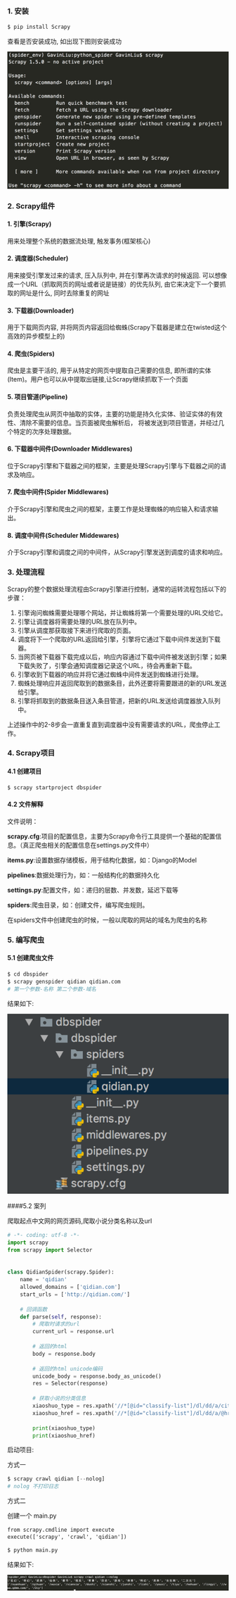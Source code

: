 ### 1. 安装

```python
$ pip install Scrapy
```

查看是否安装成功, 如出现下图则安装成功

![](./img/install_scrapy_success.png)



### 2. Scrapy组件

#### 1. 引擎(Scrapy)

用来处理整个系统的数据流处理, 触发事务(框架核心)

#### 2. 调度器(Scheduler)

用来接受引擎发过来的请求, 压入队列中, 并在引擎再次请求的时候返回. 可以想像成一个URL（抓取网页的网址或者说是链接）的优先队列, 
由它来决定下一个要抓取的网址是什么, 同时去除重复的网址

#### 3. 下载器(Downloader)

用于下载网页内容, 并将网页内容返回给蜘蛛(Scrapy下载器是建立在twisted这个高效的异步模型上的)

#### 4. 爬虫(Spiders)

爬虫是主要干活的, 用于从特定的网页中提取自己需要的信息, 即所谓的实体(Item)。用户也可以从中提取出链接,让Scrapy继续抓取下一个页面

#### 5. 项目管道(Pipeline)

负责处理爬虫从网页中抽取的实体，主要的功能是持久化实体、验证实体的有效性、清除不需要的信息。当页面被爬虫解析后，
将被发送到项目管道，并经过几个特定的次序处理数据。

#### 6. 下载器中间件(Downloader Middlewares)

位于Scrapy引擎和下载器之间的框架，主要是处理Scrapy引擎与下载器之间的请求及响应。

#### 7. 爬虫中间件(Spider Middlewares)

介于Scrapy引擎和爬虫之间的框架，主要工作是处理蜘蛛的响应输入和请求输出。

#### 8. 调度中间件(Scheduler Middewares)

介于Scrapy引擎和调度之间的中间件，从Scrapy引擎发送到调度的请求和响应。



### 3. 处理流程

Scrapy的整个数据处理流程由Scrapy引擎进行控制，通常的运转流程包括以下的步骤：

1. 引擎询问蜘蛛需要处理哪个网站，并让蜘蛛将第一个需要处理的URL交给它。
2. 引擎让调度器将需要处理的URL放在队列中。
3. 引擎从调度那获取接下来进行爬取的页面。
4. 调度将下一个爬取的URL返回给引擎，引擎将它通过下载中间件发送到下载器。
5. 当网页被下载器下载完成以后，响应内容通过下载中间件被发送到引擎；如果下载失败了，引擎会通知调度器记录这个URL，待会再重新下载。
6. 引擎收到下载器的响应并将它通过蜘蛛中间件发送到蜘蛛进行处理。
7. 蜘蛛处理响应并返回爬取到的数据条目，此外还要将需要跟进的新的URL发送给引擎。
8. 引擎将抓取到的数据条目送入条目管道，把新的URL发送给调度器放入队列中。

上述操作中的2-8步会一直重复直到调度器中没有需要请求的URL，爬虫停止工作。

### 4. Scrapy项目

#### 4.1 创建项目

```python
$ scrapy startproject dbspider
```

#### 4.2 文件解释

文件说明：

**scrapy.cfg**:项目的配置信息，主要为Scrapy命令行工具提供一个基础的配置信息。（真正爬虫相关的配置信息在settings.py文件中）

**items.py**:设置数据存储模板，用于结构化数据，如：Django的Model

**pipelines**:数据处理行为，如：一般结构化的数据持久化

**settings.py**:配置文件，如：递归的层数、并发数，延迟下载等

**spiders**:爬虫目录，如：创建文件，编写爬虫规则。

在spiders文件中创建爬虫的时候，一般以爬取的网站的域名为爬虫的名称

### 5. 编写爬虫

#### 5.1 创建爬虫文件

```python
$ cd dbspider
$ scrapy genspider qidian qidian.com
# 第一个参数-名称 第二个参数-域名
```

结果如下:

![](../note/img/scraoy_file_tree.png)

####5.2 案列 

爬取起点中文网的网页源码,爬取小说分类名称以及url

```python
# -*- coding: utf-8 -*-
import scrapy
from scrapy import Selector


class QidianSpider(scrapy.Spider):
    name = 'qidian'
    allowed_domains = ['qidian.com']
    start_urls = ['http://qidian.com/']

    # 回调函数
    def parse(self, response):
        # 爬取时请求的url
        current_url = response.url

        # 返回的html
        body = response.body

        # 返回的html unicode编码
        unicode_body = response.body_as_unicode()
        res = Selector(response)

        # 获取小说的分类信息
        xiaoshuo_type = res.xpath('//*[@id="classify-list"]/dl/dd/a/cite/span/i/text()').extract()
        xiaoshuo_href = res.xpath('//*[@id="classify-list"]/dl/dd/a/@href').extract()

        print(xiaoshuo_type)
        print(xiaoshuo_href)

```

启动项目: 

方式一

```python
$ scrapy crawl qidian [--nolog]
# nolog 不打印日志
```

方式二

创建一个 main.py

```
from scrapy.cmdline import execute
execute(['scrapy', 'crawl', 'qidian'])
```

```python
$ python main.py
```



结果如下: 

![](../note/img/qidian_result.png)